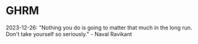 # GHRM

2023-12-26: "Nothing you do is going to matter that much in the long run. Don't take yourself so seriously." - Naval Ravikant